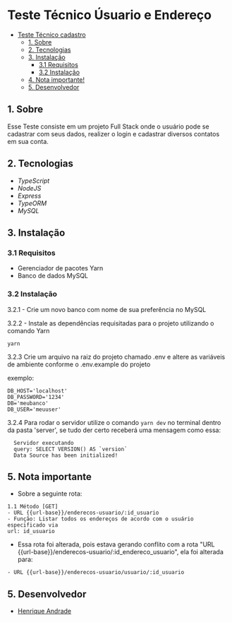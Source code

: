 # Teste Técnico Úsuario e Endereço

- [Teste Técnico cadastro](#teste-técnico-cadastro)
  - [1. Sobre](#1-sobre)
  - [2. Tecnologias](#2-tecnologias)
  - [3. Instalação](#3-instalação)
    - [3.1 Requisitos](#31-requisitos)
    - [3.2 Instalação](#32-instalação)
  - [4. Nota importante!](#4-nota)
  - [5. Desenvolvedor](#5-desenvolvedor)

<a name="sobre"></a>

## 1. Sobre

Esse Teste consiste em um projeto Full Stack onde o usuário pode se cadastrar com seus dados, realizer o login e cadastrar diversos contatos em sua conta.

<a name="links"></a>


<a name="techs"></a>

## 2. Tecnologias

- _TypeScript_
- _NodeJS_
- _Express_
- _TypeORM_
- _MySQL_

<a name="instalacao"></a>

## 3. Instalação

### 3.1 Requisitos

- Gerenciador de pacotes Yarn
- Banco de dados MySQL

### 3.2 Instalação

3.2.1 - Crie um novo banco com nome de sua preferência no MySQL

3.2.2 - Instale as dependências requisitadas para o projeto utilizando o comando Yarn

`yarn`

3.2.3 Crie um arquivo na raiz do projeto chamado .env e altere as variáveis de ambiente conforme o .env.example do projeto

exemplo:
```
DB_HOST='localhost'
DB_PASSWORD='1234'
DB='meubanco'
DB_USER='meuuser'
```

3.2.4 Para rodar o servidor utilize o comando `yarn dev` no terminal dentro da pasta 'server', se tudo der certo receberá uma mensagem como essa:

      Servidor executando
      query: SELECT VERSION() AS `version`
      Data Source has been initialized!

## 5. Nota importante

- Sobre a seguinte rota:

```
1.1 Método [GET]
- URL {{url-base}}/enderecos-usuario/:id_usuario
- Função: Listar todos os endereços de acordo com o usuário especificado via
url: id_usuario
```
- Essa rota foi alterada, pois estava gerando conflito com a rota  "URL {{url-base}}/enderecos-usuario/:id_endereco_usuario", ela foi alterada para:

```
- URL {{url-base}}/enderecos-usuario/usuario/:id_usuario
```

## 5. Desenvolvedor

- <a name="henrique" href="https://www.linkedin.com/in/henriqueyujiandrade/" target="_blank">Henrique Andrade</a>

